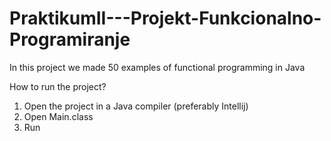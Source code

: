 # PraktikumII---Projekt-Funkcionalno-Programiranje
In this project we made 50 examples of functional programming in Java

How to run the project?

1. Open the project in a Java compiler (preferably Intellij)
2. Open Main.class
3. Run

